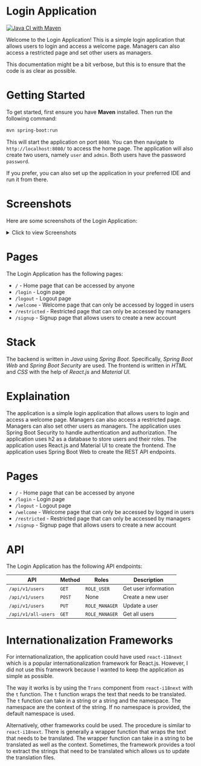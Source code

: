 # Login Application

[![Java CI with Maven](https://github.com/alexkmj/login-application/actions/workflows/maven.yml/badge.svg)](https://github.com/alexkmj/login-application/actions/workflows/maven.yml)

Welcome to the Login Application! This is a simple login application that allows
users to login and access a welcome page. Managers can also access a restricted
page and set other users as managers.

This documentation might be a bit verbose, but this is to ensure that the code
is as clear as possible.

# Getting Started

To get started, first ensure you have **Maven** installed. Then run the
following command:

```bash
mvn spring-boot:run
```

This will start the application on port `8080`. You can then navigate to
`http://localhost:8080/` to access the home page. The application will also
create two users, namely `user` and `admin`. Both users have the password
`password`.

If you prefer, you can also set up the application in your preferred IDE and run
it from there.

# Screenshots

Here are some screenshots of the Login Application:

<details>
  <summary>Click to view Screenshots</summary>

## Home Page

![Home Page](screenshots/home.png)

## Signup Page

![Signup Page](screenshots/signup.png)

## Login Page

![Login Page](screenshots/login.png)

## Logout Page

![Logout Page](screenshots/logout.png)

## Welcome Page

![Welcome Page](screenshots/welcome.png)

## Restricted Page

![Restricted Page](screenshots/restricted.png)
</details>

# Pages

The Login Application has the following pages:

- `/` - Home page that can be accessed by anyone
- `/login` - Login page
- `/logout` - Logout page
- `/welcome` - Welcome page that can only be accessed by logged in users
- `/restricted` - Restricted page that can only be accessed by managers
- `/signup` - Signup page that allows users to create a new account

# Stack

The backend is written in *Java* using *Spring Boot*. Specifically,
*Spring Boot Web* and *Spring Boot Security* are used. The frontend is written
in *HTML* and *CSS* with the help of *React.js* and *Material UI*.

# Explaination

The application is a simple login application that allows users to login and
access a welcome page. Managers can also access a restricted page. Managers can
also set other users as managers. The application uses Spring Boot Security to
handle authentication and authorization. The application uses h2 as a database
to store users and their roles. The application uses React.js and Material UI to
create the frontend. The application uses Spring Boot Web to create the REST API
endpoints.

# Pages

- `/` - Home page that can be accessed by anyone
- `/login` - Login page
- `/logout` - Logout page
- `/welcome` - Welcome page that can only be accessed by logged in users
- `/restricted` - Restricted page that can only be accessed by managers
- `/signup` - Signup page that allows users to create a new account

# API

The Login Application has the following API endpoints:

| API                 | Method | Roles          | Description          |
| ------------------- | ------ | -------------- | -------------------- |
| `/api/v1/users`     | `GET`  | `ROLE_USER`    | Get user information |
| `/api/v1/users`     | `POST` | None           | Create a new user    |
| `/api/v1/users`     | `PUT`  | `ROLE_MANAGER` | Update a user        |
| `/api/v1/all-users` | `GET`  | `ROLE_MANAGER` | Get all users        |

# Internationalization Frameworks

For internationalization, the application could have used `react-i18next` which
is a popular internationalization framework for React.js. However, I did not use
this framework because I wanted to keep the application as simple as possible.

The way it works is by using the `Trans` component from `react-i18next` with
the `t` function. The `t` function wraps the text that needs to be translated.
The `t` function can take in a string or a string and the namespace. The
namespace are the context of the string. If no namespace is provided, the
default namespace is used.

Alternatively, other frameworks could be used. The procedure is similar to
`react-i18next`. There is generally a wrapper function that wraps the text that
needs to be translated. The wrapper function can take in a string to be
translated as well as the context. Sometimes, the framework provides a tool
to extract the strings that need to be translated which allows us to update the
translation files.
